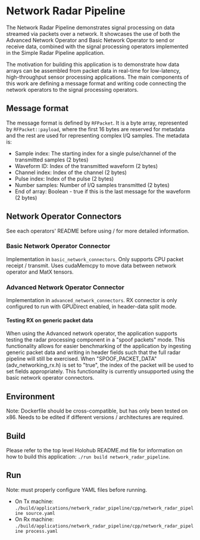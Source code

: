 # Network Radar Pipeline
The Network Radar Pipeline demonstrates signal processing on data streamed via packets over a network. It showcases the use of both the Advanced Network Operator and Basic Network Operator to send or receive data, combined with the signal processing operators implemented in the Simple Radar Pipeline application.

The motivation for building this application is to demonstrate how data arrays can be assembled from packet data in real-time for low-latency, high-throughput sensor processing applications. The main components of this work are defining a message format and writing code connecting the network operators to the signal processing operators.

## Message format
The message format is defined by `RFPacket`. It is a byte array, represented by `RFPacket::payload`, where the first 16 bytes are reserved for metadata and the rest are used for representing complex I/Q samples. The metadata is:
- Sample index: The starting index for a single pulse/channel of the transmitted samples (2 bytes)
- Waveform ID: Index of the transmitted waveform (2 bytes)
- Channel index: Index of the channel (2 bytes)
- Pulse index: Index of the pulse (2 bytes)
- Number samples: Number of I/Q samples transmitted (2 bytes)
- End of array: Boolean - true if this is the last message for the waveform (2 bytes)

## Network Operator Connectors
See each operators' README before using / for more detailed information.
### Basic Network Operator Connector
Implementation in `basic_network_connectors`. Only supports CPU packet receipt / transmit. Uses cudaMemcpy to move data between network operator and MatX tensors.
### Advanced Network Operator Connector
Implementation in `advanced_network_connectors`. RX connector is only configured to run with GPUDirect enabled, in header-data split mode.
#### Testing RX on generic packet data
When using the Advanced network operator, the application supports testing the radar processing component in a "spoof packets" mode. This functionality allows for easier benchmarking of the application by ingesting generic packet data and writing in header fields such that the full radar pipeline will still be exercised. When "SPOOF_PACKET_DATA" (adv_networking_rx.h) is set to "true", the index of the packet will be used to set fields appropriately. This functionality is currently unsupported using the basic network operator connectors.

## Environment
Note: Dockerfile should be cross-compatible, but has only been tested on x86. Needs to be edited if different versions / architectures are required.

## Build
Please refer to the top level Holohub README.md file for information on how to build this application: `./run build network_radar_pipeline`.

## Run
Note: must properly configure YAML files before running.
- On Tx machine: `./build/applications/network_radar_pipeline/cpp/network_radar_pipeline source.yaml`
- On Rx machine: `./build/applications/network_radar_pipeline/cpp/network_radar_pipeline process.yaml`